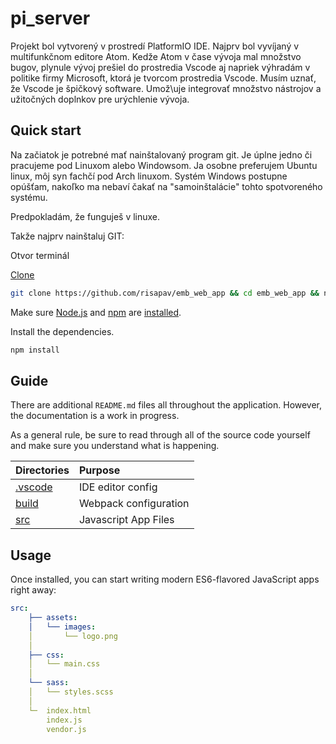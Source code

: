 # pi_server

Projekt bol vytvorený v prostredí PlatformIO IDE. Najprv bol vyvíjaný v multifunkčnom editore Atom. Kedže Atom v čase vývoja mal množstvo bugov, plynule vývoj prešiel do prostredia Vscode aj napriek výhradám v politike firmy Microsoft, ktorá je tvorcom prostredia Vscode. Musím uznať, že Vscode je špičkový software. Umož\uje integrovať množstvo nástrojov a užitočných doplnkov pre urýchlenie vývoja.

## Quick start

Na začiatok je potrebné mať nainštalovaný program git. Je úplne jedno či pracujeme pod Linuxom alebo Windowsom. Ja osobne preferujem Ubuntu linux, môj syn fachčí pod Arch linuxom. Systém Windows postupne opúšťam, nakoľko ma nebaví čakať na "samoinštalácie" tohto spotvoreného systému.

Predpokladám, že funguješ v linuxe.

Takže najprv nainštaluj GIT:

Otvor terminál



[Clone](https://github.com/risapav/emb_web_app)

```sh
git clone https://github.com/risapav/emb_web_app && cd emb_web_app && npm install
```

Make sure [Node.js](http://nodejs.org/) and [npm](https://www.npmjs.org/) are
[installed](http://nodejs.org/download/).


Install the dependencies.
```sh
npm install
```

## Guide

There are additional `README.md` files all throughout the application. However, the documentation is a work in progress.

As a general rule, be sure to read through all of the source code yourself and make sure you understand what is happening.

| Directories          | Purpose               |
| :------------------- | :-------------------- |
| [.vscode](./.vscode) | IDE editor config     |
| [build](./build)     | Webpack configuration |
| [src](./src)         | Javascript App Files  |


## Usage

Once installed, you can start writing modern ES6-flavored JavaScript apps right away:
```yaml
src:
    ├── assets:
    │   └── images:
    │       └── logo.png
    │
    ├── css:
    │   └── main.css
    │
    └── sass:
    │   └── styles.scss
    │
    └─  index.html
        index.js
        vendor.js
```
